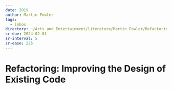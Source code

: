 ```yaml
---
date: 2019
author: Martin Fowler
tags:
  - inbox
directory: ~/Arts_and_Entertainment/literature/Martin Fowler/Refactoring_ Improving the Design of Existing Code (1993)/
sr-due: 2024-02-01
sr-interval: 5
sr-ease: 225
---
```


# Refactoring: Improving the Design of Existing Code

